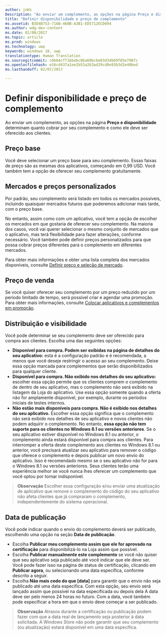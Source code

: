 ```yaml
---
author: jnHs
Description: "Ao enviar um complemento, as opções na página Preço e disponibilidade determinam quanto cobrar por seu complemento e como ele deve ser oferecido aos clientes."
title: "Definir disponibilidade e preço de complemento"
ms.assetid: B3D4B753-716B-460B-A3B1-ED5712ECD694
ms.author: wdg-dev-content
ms.date: 02/08/2017
ms.topic: article
ms.prod: windows
ms.technology: uwp
keywords: windows 10, uwp
translationtype: Human Translation
ms.sourcegitcommit: c6b64cff1bbebc8ba69bc6e03d34b69f85e798fc
ms.openlocfilehash: e16cd437a1ee2b53a263ad29cd8e93b3d2e40bed
ms.lasthandoff: 02/07/2017

---
```


# <a name="set-add-on-pricing-and-availability"></a>Definir disponibilidade e preço de complemento


Ao enviar um complemento, as opções na página **Preço e disponibilidade** determinam quanto cobrar por seu complemento e como ele deve ser oferecido aos clientes.

## <a name="base-price"></a>Preço base


Você deve selecionar um preço base para seu complemento. Essas faixas de preço são as mesmas dos aplicativos, começando em 0,99 USD. Você também tem a opção de oferecer seu complemento gratuitamente.

## <a name="markets-and-custom-prices"></a>Mercados e preços personalizados


Por padrão, seu complemento será listado em todos os mercados possíveis, incluindo quaisquer mercados futuros que poderemos adicionar mais tarde, com o preço base.

No entanto, assim como com um aplicativo, você tem a opção de escolher os mercados em que gostaria de oferecer seu complemento. Na maioria dos casos, você vai querer selecionar o mesmo conjunto de mercados que o aplicativo, mas terá flexibilidade para fazer alterações, conforme necessário. Você também pode definir preços personalizados para que possa cobrar preços diferentes para o complemento em diferentes mercados.

Para obter mais informações e obter uma lista completa dos mercados disponíveis, consulte [Definir preço e seleção de mercado](define-pricing-and-market-selection.md).

## <a name="sale-pricing"></a>Preço de venda


Se você quiser oferecer seu complemento por um preço reduzido por um período limitado de tempo, será possível criar e agendar uma promoção. Para obter mais informações, consulte [Colocar aplicativos e complementos em promoção](put-apps-and-add-ons-on-sale.md).

## <a name="distribution-and-visibility"></a>Distribuição e visibilidade


Você pode determinar se seu complemento deve ser oferecido para compra aos clientes. Escolha uma das seguintes opções:

-   **Disponível para compra. Podem ser exibidas na página de detalhes do seu aplicativo:** esta é a configuração padrão e é recomendada, a menos que você deseje restringir o acesso ao seu complemento. Deixe essa opção marcada para complementos que serão disponibilizados para qualquer cliente.
-   **Disponível para compra. Não exibido nos detalhes do seu aplicativo:** escolher essa opção permite que os clientes comprem o complemento de dentro de seu aplicativo, mas o complemento não será exibido na listagem da Loja do aplicativo. Use essa opção somente quando a oferta não for amplamente disponível, por exemplo, durante os períodos iniciais de testes internos.
-   **Não estão mais disponíveis para compra. Não é exibido nos detalhes do seu aplicativo.** Escolher essa opção significa que o complemento não será exibido nos detalhes de seu aplicativo e novos clientes não podem adquirir o complemento. No entanto, **essa opção não tem suporte para os clientes no Windows 8.1 ou versões anteriores**. Se o seu aplicativo estiver disponível no Windows 8.1 ou anterior, o complemento ainda estará disponível para compra aos clientes. Para interromper a oferta deste complemento aos clientes no Windows 8.1 ou anterior, você precisará atualizar seu aplicativo para remover o código que oferece o complemento e depois publicar um novo envio do aplicativo. Isso é recomendado mesmo se o seu aplicativo não for para o Windows 8.1 ou versões anteriores. Seus clientes terão uma experiência melhor se você nunca lhes oferecer um complemento que você optou por tornar indisponível.
    
 > **Observação**  Escolher essa configuração e/ou enviar uma atualização de aplicativo que remove o complemento do código do seu aplicativo não afeta clientes que já compraram o complemento, independentemente do sistema operacional.


## <a name="publish-date"></a>Data de publicação

Você pode indicar quando o envio do complemento deverá ser publicado, escolhendo uma opção na seção **Data de publicação**.

-   Escolha **Publicar meu complemento assim que ele for aprovado na certificação** para disponibilizá-lo na Loja assim que possível.
-   Escolha **Publicar manualmente este complemento** se você não quiser que seu aplicativo seja publicado até você indicar que ele deve ser. Você pode fazer isso na página de status de certificação, clicando em **Publicar agora**, ou selecionando uma data específica, conforme descrito a seguir.
-   Escolha **Não mais cedo do que \[data\]** para garantir que o envio não seja publicado até uma data específica. Com esta opção, seu envio será lançado assim que possível na data especificada ou depois dela A data deve ser pelo menos 24 horas no futuro. Com a data, você também pode especificar a hora em que o envio deve começar a ser publicado.

 > **Observação**  Atrasos durante a certificação ou publicação podem fazer com que a data real de lançamento seja posterior à data solicitada. A Windows Store não pode garantir que seu complemento (ou atualização) estará disponível em uma data específica.
 

 





